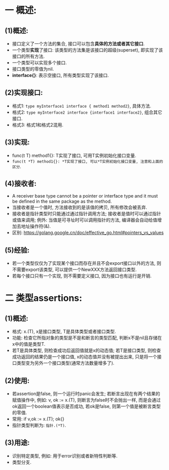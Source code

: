 # 一 概述:
## (1)概述:
- 接口定义了一个方法的集合, 接口可以包含**具体的方法或者其它接口**.
- 一个类型**实现**了接口: 该类型的方法集是该接口的超级(superset), 即实现了该接口的所有方法.
- 一个类型可以实现多个接口.
- 接口类型的零值为nil.
- **interface{}**: 表示空接口, 所有类型实现了该接口.

## (2)实现接口:
- 格式1: `type myInterface1 interface { method1 method2}`, 具体方法.
- 格式2: `type myInterface2 interface {interface1 interface2}`, 组合其它接口.
- 格式3: 格式1和格式2混用.

## (3)实现:
- func(t T) method1{}: T实现了接口, 可用T实例初始化接口变量.
- `func(t *T) method1{}: *T实现了接口, 可以*T实例初始化接口变量, 注意和上面的区分`.

## (4)接收者:
- A receiver base type cannot be a pointer or interface type and it must be defined in the same package as the method.
- 当接收者是一个值时, 方法接收到的是该值的拷贝, 所有修改会被丢弃.
- 接收者是指针类型时只能通过通过指针调用方法; 接收者是值时可以通过指针或值来调用; 例外: 当值是可寻址时可以调用指针的方法, 编译器会自动给值增加去地址操作符(&).
- 区别: https://golang.google.cn/doc/effective_go.html#pointers_vs_values

## (5)经验:
- 若一个类型仅仅为了实现某个接口而存在并且不会export接口以外的方法, 则不需要export该类型, 可以提供一个NewXXX方法返回接口类型.
- 若每个接口只有一个实现, 则不需要定义接口, 因为接口也有运行是开销.

# 二 类型assertions:
## (1)概述:
- 格式: x.(T), x是接口类型, T是具体类型或者接口类型.
- 功能: 检查它所指对象的类型是不是和断言的类型匹配, 判断x不是nil且存储在x中的值是类型T.
- 若T是具体类型, 则检查成功后返回值就是x的动态值; 若T是接口类型, 则检查成功返回的结果仍是一个接口值, x的动态值并没有被提出出来, 只是将一个接口类型变为另外一个接口类型(通常方法数量增多了).

## (2)使用:
- 若assertion是false, 则一个运行时panic会发生; 若断言出现在有两个结果的赋值操作中, 例如: v, ok := x.(T), 则断言为false时不会抛出一样, 而是会通过ok返回一个boolean值表示是否成功, 若ok是false, 则第一个值是被断言类型的零值.
- 常用: if v,ok := x.(T); ok{}
- 指针类型判断为: `指针.(*T)`.

## (3)用途:
- 识别特定类型, 例如: 用于error识别或者新特性判断等.
- 类型分支.
